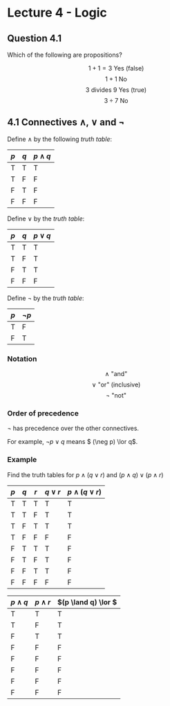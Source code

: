 # Lecture 4 - Logic

## Question 4.1

Which of the following are propositions?

$$1 + 1 = 3 \text { Yes } \text{ (false) }$$
$$1 + 1 \text { No}$$
$$3 \text { divides } 9 \text{ Yes } \text{ (true)}$$
$$3 \div 7 \text { No}$$

## 4.1 Connectives ∧, ∨ and ¬

Define $\land$ by the following _truth table_:

| $p$ | $q$ | $p \land q$ |
|-----|-----|-------------|
|  T  |  T  |     T       |
|  T  |  F  |     F       |
|  F  |  T  |     F       |
|  F  |  F  |     F       |

Define $\lor$ by the _truth table_:

| $p$ | $q$ | $p \lor q$ |
|-----|-----|------------|
|  T  |  T  |     T      |
|  T  |  F  |     T      |
|  F  |  T  |     T      |
|  F  |  F  |     F      |

Define $\neg$ by the _truth table_:

| $p$ | $\neg p$ |
|-----|----------|
|  T  |  F       |
|  F  |  T       |

### Notation

$$\land \text { "and" }$$
$$\lor \text { "or" (inclusive) }$$
$$\neg \text { "not" }$$

### Order of precedence

$\neg$ has precedence over the other connectives.

For example, $\neg p \lor q$ means $ (\neg p) \lor q$.

### Example

Find the truth tables for $p \land (q \lor r)$ and $(p \land q) \lor (p \land
r)$

| $p$ | $q$ | $r$ | $q \lor r$ | $p \land (q \lor r)$ |
|-----|-----|-----|------------|----------------------|
|  T  |  T  |  T  |     T      |     T                |
|  T  |  T  |  F  |     T      |     T                |
|  T  |  F  |  T  |     T      |     T                |
|  T  |  F  |  F  |     F      |     F                |
|  F  |  T  |  T  |     T      |     F                |
|  F  |  T  |  F  |     T      |     F                |
|  F  |  F  |  T  |     T      |     F                |
|  F  |  F  |  F  |     F      |     F                |

| $p \land q$ | $p \land r$ | $(p \land q) \lor $  |
|-------------|-------------|-------------------------------|
|     T       |     T       |     T                         |
|     T       |     F       |     T                         |
|     F       |     T       |     T                         |
|     F       |     F       |     F                         |
|     F       |     F       |     F                         |
|     F       |     F       |     F                         |
|     F       |     F       |     F                         |
|     F       |     F       |     F                         |
